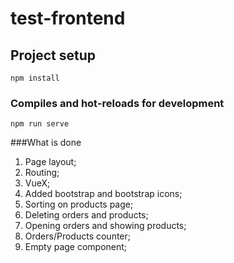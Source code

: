 # test-frontend

## Project setup
```
npm install
```

### Compiles and hot-reloads for development
```
npm run serve
```
###What is done
1. Page layout;
2. Routing;
3. VueX;
4. Added bootstrap and bootstrap icons;
5. Sorting on products page;
6. Deleting orders and products;
7. Opening orders and showing products;
8. Orders/Products counter;
9. Empty page component;